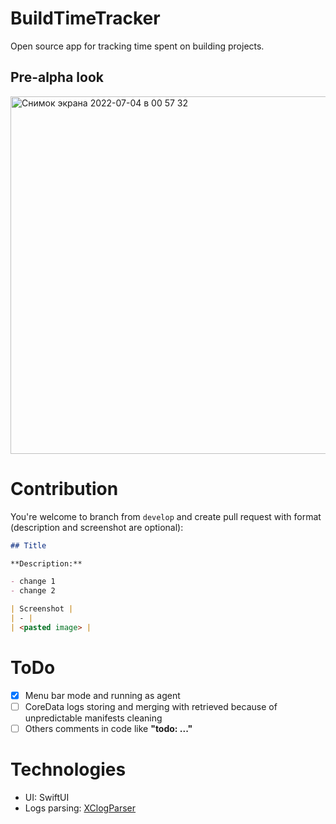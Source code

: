# BuildTimeTracker

Open source app for tracking time spent on building projects.

## Pre-alpha look

<img width="572" alt="Снимок экрана 2022-07-04 в 00 57 32" src="https://user-images.githubusercontent.com/38838291/177057078-bf980bad-2d7c-4dd9-9d55-c2cf4ead7525.png">


# Contribution

You're welcome to branch from `develop` and create pull request with format (description and screenshot are optional):

```md
## Title 

**Description:**

- change 1
- change 2

| Screenshot |
| - |
| <pasted image> |
```

# ToDo

- [x] Menu bar mode and running as agent
- [ ] CoreData logs storing and merging with retrieved because of unpredictable manifests cleaning
- [ ] Others comments in code like **"todo: ..."**

# Technologies

- UI: SwiftUI
- Logs parsing: [XClogParser](https://github.com/MobileNativeFoundation/XCLogParser)
